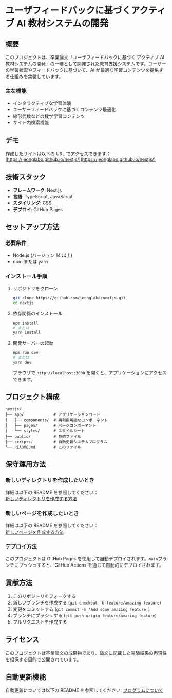 # ユーザフィードバックに基づく ​ アクティブ AI 教材システムの開発

## 概要

このプロジェクトは、卒業論文「ユーザフィードバックに基づく ​ アクティブ AI 教材システムの開発」の一環として開発された教育支援システムです。ユーザーの学習状況やフィードバックに基づいて、AI が最適な学習コンテンツを提供する仕組みを実装しています。

### 主な機能

- インタラクティブな学習体験
- ユーザーフィードバックに基づくコンテンツ最適化
- 線形代数などの数学学習コンテンツ
- サイト内検索機能

## デモ

作成したサイトは以下の URL でアクセスできます：  
[https://jeonglabo.github.io/nextjs/](https://jeonglabo.github.io/nextjs/)

## 技術スタック

- **フレームワーク**: Next.js
- **言語**: TypeScript, JavaScript
- **スタイリング**: CSS
- **デプロイ**: GitHub Pages

## セットアップ方法

### 必要条件

- Node.js (バージョン 14 以上)
- npm または yarn

### インストール手順

1. リポジトリをクローン

   ```bash
   git clone https://github.com/jeonglabo/nextjs.git
   cd nextjs
   ```

2. 依存関係のインストール

   ```bash
   npm install
   # または
   yarn install
   ```

3. 開発サーバーの起動
   ```bash
   npm run dev
   # または
   yarn dev
   ```
   ブラウザで `http://localhost:3000` を開くと、アプリケーションにアクセスできます。

## プロジェクト構成

```
nextjs/
├── app/             # アプリケーションコード
│   ├── components/  # 再利用可能なコンポーネント
│   ├── pages/       # ページコンポーネント
│   └── styles/      # スタイルシート
├── public/          # 静的ファイル
├── scripts/         # 自動更新システムプログラム
└── README.md        # このファイル
```

## 保守運用方法

### 新しいディレクトリを作成したいとき

詳細は以下の README を参照してください：  
[新しいディレクトリを作成する方法](app/README.md)

### 新しいページを作成したいとき

詳細は以下の README を参照してください：  
[新しいページを作成する方法](app/README.md)

### デプロイ方法

このプロジェクトは GitHub Pages を使用して自動デプロイされます。`main`ブランチにプッシュすると、GitHub Actions を通じて自動的にデプロイされます。

## 貢献方法

1. このリポジトリをフォークする
2. 新しいブランチを作成する (`git checkout -b feature/amazing-feature`)
3. 変更をコミットする (`git commit -m 'Add some amazing feature'`)
4. ブランチにプッシュする (`git push origin feature/amazing-feature`)
5. プルリクエストを作成する

## ライセンス

このプロジェクトは卒業論文の成果物であり、論文に記載した実験結果の再現性を担保する目的で公開されています。

## 自動更新機能

自動更新については以下の README を参照してください:
[プログラムについて](scripts/README.md)
